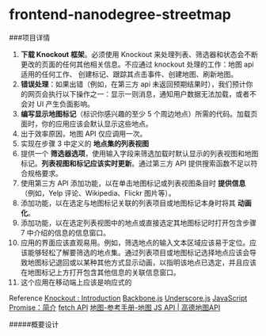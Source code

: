 # frontend-nanodegree-streetmap

###项目详情

1. **下载 Knockout 框架**。必须使用 Knockout 来处理列表、筛选器和状态会不断更改的页面的任何其他相关信息。不应通过 knockout 处理的工作：地图 api 适用的任何工作、 创建标记、跟踪其点击事件、创建地图、刷新地图。
2. **错误处理**：如果出错（例如，在第三方 api 未返回预期结果时），我们预计你的网页会执行以下操作之一：显示一则消息，通知用户数据无法加载，或者不会对 UI 产生负面影响。
3. **编写显示地图标记**（标识你感兴趣的至少 5 个周边地点）所需的代码。加载页面时，你的应用应该会默认显示这些地点。
4. 出于效率原因，地图 API 仅应调用一次。
5. 实现在步骤 3 中定义的 **地点集的列表视图**
6. 提供一个 **筛选器选项**，使用输入字段来筛选加载时默认显示的列表视图和地图标记。**列表视图和标记应该实时更新**。通过第三方 API 提供搜索函数不足以符合规格要求。
7. 使用第三方 API 添加功能，以在单击地图标记或列表视图条目时 **提供信息**（例如，Yelp 评论、Wikipedia、Flickr 图片等）。
8. 添加功能，以在选定与地图标记关联的列表项目或地图标记本身时将其 **动画化**。
9. 添加功能，以在选定列表视图中的地点或直接选定其地图标记时打开包含步骤 7 中介绍的信息的信息窗口。
10. 应用的界面应该直观易用。例如，筛选地点的输入文本区域应该易于定位。应该能够轻松了解要筛选的地点集。通过列表项目或地图标记选择地点应该会导致地图标记退回或以某种其他方式显示动画，以指明该地点已选定，并且应该在地图标记上方打开包含其他信息的关联信息窗口。
11. 这个应用在移动端上应该是响应式的

Reference
[Knockout : Introduction](https://knockoutjs.com/documentation/introduction.html)
[Backbone.js](backbonejs.org/#View)
[Underscore.js](https://underscorejs.org)
[JavaScript Promise：简介](https://developers.google.cn/web/fundamentals/primers/promises)
[fetch API](https://davidwalsh.name/fetch)
[地图-参考手册-地图 JS API | 高德地图API](https://lbs.amap.com/api/javascript-api/reference/map#MapOption)


#####概要设计
